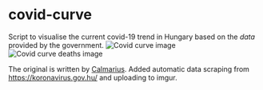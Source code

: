 # covid-curve
Script to visualise the current covid-19 trend in Hungary based on the *data* provided by the government.
![Covid curve image](https://i.imgur.com/qQQMoh7.png)
![Covid curve deaths image](https://i.imgur.com/OgRpHpL.png)

The original is written by [Calmarius](https://github.com/Calmarius). Added automatic data scraping from https://koronavirus.gov.hu/ and uploading to imgur.
